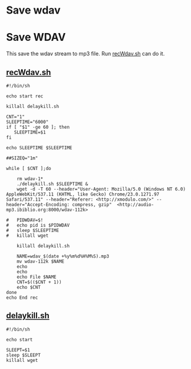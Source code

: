 # Save wdav

# Save WDAV

This save the wdav stream to mp3 file. Run [recWdav.sh](http://recwdav.sh/) can do it.

## [recWdav.sh](http://recwdav.sh/)

```
#!/bin/sh

echo start rec

killall delaykill.sh

CNT="1"
SLEEPTIME="6000"
if [ "$1" -ge 60 ]; then
   SLEEPTIME=$1
fi

echo SLEEPTIME $SLEEPTIME

##SIZEQ="1m"

while [ $CNT ];do

	rm wdav-1*
	./delaykill.sh $SLEEPTIME &
	wget -d -T 60 --header="User-Agent: Mozilla/5.0 (Windows NT 6.0) AppleWebKit/537.11 (KHTML, like Gecko) Chrome/23.0.1271.97 Safari/537.11" --header="Referer: <http://xmodulo.com/>" --header="Accept-Encoding: compress, gzip"  <http://audio-mp3.ibiblio.org:8000/wdav-112k>

#	PIDWDAV=$!
#	echo pid is $PIDWDAV
#	sleep $SLEEPTIME
#	killall wget

	killall delaykill.sh

	NAME=wdav_$(date +%y%m%d%H%M%S).mp3
	mv wdav-112k $NAME
	echo
	echo
	echo File $NAME
	CNT=$(($CNT + 1))
	echo $CNT
done
echo End rec

```

## [delaykill.sh](http://delaykill.sh/)

```
#!/bin/sh

echo start

SLEEPT=$1
sleep $SLEEPT
killall wget

```